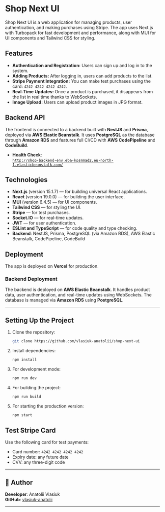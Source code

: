 # Shop Next UI

Shop Next UI is a web application for managing products, user authentication, and making purchases using Stripe. The app uses Next.js with Turbopack for fast development and performance, along with MUI for UI components and Tailwind CSS for styling.

## Features

- **Authentication and Registration:** Users can sign up and log in to the system.
- **Adding Products:** After logging in, users can add products to the list.
- **Stripe Payment Integration:** You can make test purchases using the card:
  `4242 4242 4242 4242`.
- **Real-Time Updates:** Once a product is purchased, it disappears from the list in real time thanks to WebSockets.
- **Image Upload:** Users can upload product images in JPG format.

## Backend API

The frontend is connected to a backend built with **NestJS** and **Prisma**, deployed via **AWS Elastic Beanstalk**. It uses **PostgreSQL** as the database through **Amazon RDS** and features full CI/CD with **AWS CodePipeline** and **CodeBuild**.

- **Health Check**:  
  [`http://shop-backend-env.eba-kpsmmad2.eu-north-1.elasticbeanstalk.com/`](http://shop-backend-env.eba-kpsmmad2.eu-north-1.elasticbeanstalk.com/)

## Technologies

- **Next.js** (version 15.1.7) — for building universal React applications.
- **React** (version 19.0.0) — for building the user interface.
- **MUI** (version 6.4.5) — for UI components.
- **Tailwind CSS** — for styling the UI.
- **Stripe** — for test purchases.
- **Socket.IO** — for real-time updates.
- **JWT** — for user authentication.
- **ESLint and TypeScript** — for code quality and type checking.
- **Backend**: NestJS, Prisma, PostgreSQL (via Amazon RDS), AWS Elastic Beanstalk, CodePipeline, CodeBuild

## Deployment

The app is deployed on **Vercel** for production.

### Backend Deployment

The backend is deployed on **AWS Elastic Beanstalk**. It handles product data, user authentication, and real-time updates using WebSockets. The database is managed via **Amazon RDS** using **PostgreSQL**.

---

## Setting Up the Project

1. Clone the repository:

    ```bash
    git clone https://github.com/vlasiuk-anatolii/shop-next-ui
    ```

2. Install dependencies:

    ```bash
    npm install
    ```

3. For development mode:

    ```bash
    npm run dev
    ```

4. For building the project:

    ```bash
    npm run build
    ```

5. For starting the production version:

    ```bash
    npm start
    ```

## Test Stripe Card

Use the following card for test payments:

- Card number: `4242 4242 4242 4242`
- Expiry date: any future date
- CVV: any three-digit code

---

## 👤 Author

**Developer**: Anatolii Vlasiuk  
**GitHub**: [vlasiuk-anatolii](https://github.com/vlasiuk-anatolii)

---
